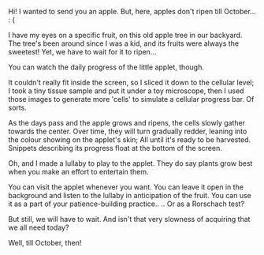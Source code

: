 Hi! 
I wanted to send you an apple. But, here, apples don't ripen till October... : (

I have my eyes on a specific fruit, on this old apple tree in our backyard. The tree's been around since I was a kid, and its fruits were always the sweetest!
Yet, we have to wait for it to ripen... 


You can watch the daily progress of the little applet, though.


It couldn't really fit inside the screen, so I sliced it down to the cellular level; I took a tiny tissue sample and put it under a toy microscope, then I used those images to generate more 'cells' to simulate a cellular progress bar. Of sorts.

As the days pass and the apple grows and ripens, the cells slowly gather towards the center. Over time, they will turn gradually redder, leaning into the colour showing on the applet's skin; All until it's ready to be harvested. Snippets describing its progress float at the bottom of the screen.


Oh, and I made a lullaby to play to the applet. They do say plants grow best when you make an effort to entertain them.


You can visit the applet whenever you want. 
You can leave it open in the background and listen to the lullaby in anticipation of the fruit. 
You can use it as a part of your patience-building practice.. 
.. Or as a Rorschach test?


But still, we will have to wait. And isn't that very slowness of acquiring that we all need today?



Well, till October, then!


###
